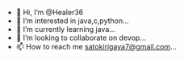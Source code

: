 - 👋 Hi, I’m @Healer36
- 👀 I’m interested in java,c,python...
- 🌱 I’m currently learning java...
- 💞️ I’m looking to collaborate on devop...
- 📫 How to reach me satokirigaya7@gmail.com...

<!---
Healer36/Healer36 is a ✨ special ✨ repository because its `README.md` (this file) appears on your GitHub profile.
You can click the Preview link to take a look at your changes.
--->
